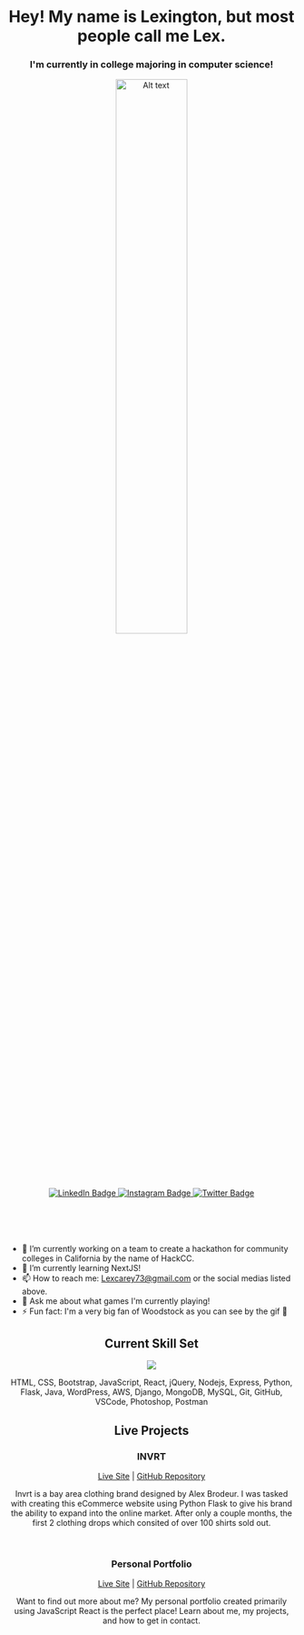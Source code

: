 <h1 align="center">Hey! My name is Lexington, but most people call me Lex.</h1>
<h3 align="center">I'm currently in college majoring in computer science!</h3>
<div align="center" style="width:100%;">
  <img
  src="https://i.giphy.com/media/JcqgN61gtB37jRVy2W/giphy.webp"
  alt="Alt text"
  title="Optional title"
  style="width: 50%;">
</div>
<div align="center" style="margin: 0 0 50px 0">
  <a href="https://www.linkedin.com/in/lexington-carey/">
    <img src="https://img.shields.io/badge/LinkedIn-blue?style=for-the-badge&logo=linkedin&logoColor=white" alt="LinkedIn Badge"/>
  </a>
  <a href="https://www.instagram.com/lexingtoncarey/">
    <img src="https://img.shields.io/badge/Instagram-E4405F?style=for-the-badge&logo=instagram&logoColor=white" alt="Instagram Badge"/>
  </a>
  <a href="https://twitter.com/AkuaDrowned">
    <img src="https://img.shields.io/badge/Twitter-blue?style=for-the-badge&logo=twitter&logoColor=white" alt="Twitter Badge"/>
  </a>
</div>
<br/>

- 🔭 I’m currently working on a team to create a hackathon for community colleges in California by the name of HackCC.
- 🌱 I’m currently learning NextJS!
- 📫 How to reach me: Lexcarey73@gmail.com or the social medias listed above.
- 💬 Ask me about what games I'm currently playing!
- ⚡ Fun fact: I'm a very big fan of Woodstock as you can see by the gif 🤣

<h2 align="center">Current Skill Set</h2>
<p align="center">
    <img src="https://skillicons.dev/icons?i=html,css,bootstrap,js,react,jquery,nodejs,express,py,flask,java,wordpress,aws,django,mongodb,mysql,git,github,vscode,ps,postman&perline=7" />
</p>
<p align="center">HTML, CSS, Bootstrap, JavaScript, React, jQuery, Nodejs, Express, Python, Flask, Java, WordPress, AWS, Django, MongoDB, MySQL, Git, GitHub, VSCode, Photoshop, Postman</p>

<h2 align="center">Live Projects</h2>
<h3 align="center">INVRT</h3>
<div align="center"><a href="https://invrtofficial.com/">Live Site</a> | <a href="https://github.com/LexCarey/invrt">GitHub Repository</a></div>
<p align="center">Invrt is a bay area clothing brand designed by Alex Brodeur. I was tasked with creating this eCommerce website using Python Flask to give his brand the ability to expand into the online market. After only a couple months, the first 2 clothing drops which consited of over 100 shirts sold out.</p>
<br/>
<h3 align="center">Personal Portfolio</h3>
<div align="center"><a href="https://lexingtoncarey.com/">Live Site</a> | <a href="https://github.com/LexCarey/Lexington_Portfolio">GitHub Repository</a></div>
<p align="center">Want to find out more about me? My personal portfolio created primarily using JavaScript React is the perfect place! Learn about me, my projects, and how to get in contact.</p>

